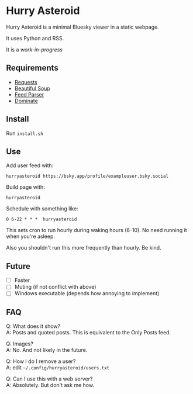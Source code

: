 # Hurry Asteroid

Hurry Asteroid is a minimal Bluesky viewer in a static webpage. 

It uses Python and RSS.

It is a *work-in-progress*

## Requirements

- [Requests](https://docs.python-requests.org/en/latest/index.html)
- [Beautiful Soup](https://www.crummy.com/software/BeautifulSoup/)
- [Feed Parser](https://feedparser.readthedocs.io/)
- [Dominate](https://github.com/Knio/dominate/)

## Install

Run `install.sh`

## Use

Add user feed with:

```
hurryasteroid https://bsky.app/profile/exampleuser.bsky.social
```

Build page with:

```
hurryasteroid
```

Schedule with something like:

```
0 6-22 * * *  hurryasteroid
```

This sets cron to run hourly during waking hours (6-10). No need running it when you're
asleep.

Also you shouldn't run this more frequently than hourly. Be kind.

## Future

- [ ] Faster
- [ ] Muting (if not conflict with above)
- [ ] Windows executable (depends how annoying to implement)

## FAQ

Q: What does it show?\
A: Posts and quoted posts. This is equivalent to the Only Posts feed.

Q: Images?\
A: No. And not likely in the future.

Q: How I do I remove a user?\
A: edit `~/.config/hurryasteroid/users.txt`

Q: Can I use this with a web server?\
A: Absolutely. But don't ask me how.
